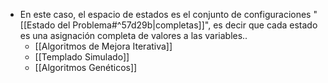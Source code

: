 - En este caso, el espacio de estados es el conjunto de configuraciones "[[Estado del Problema#^57d29b|completas]]", es decir que cada estado es una asignación completa de valores a las variables.. 
	- [[Algoritmos de Mejora Iterativa]] 
	- [[Templado Simulado]]
	- [[Algoritmos Genéticos]]
